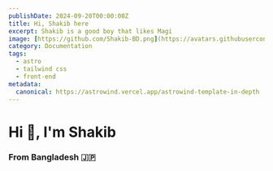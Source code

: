 ```yaml
---
publishDate: 2024-09-20T00:00:00Z
title: Hi, Shakib here
excerpt: Shakib is a good boy that likes Magi
image: [https://github.com/Shakib-BD.png](https://avatars.githubusercontent.com/u/52566642?v=4)
category: Documentation
tags:
  - astro
  - tailwind css
  - front-end
metadata:
  canonical: https://astrowind.vercel.app/astrowind-template-in-depth
---
```


# Hi 👋, I'm Shakib
### From Bangladesh 🇯🇵
